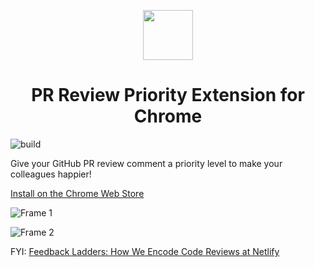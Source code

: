 <p align="center"> 
<img src="https://user-images.githubusercontent.com/5107241/83484900-8507e600-a4d8-11ea-936f-a9f969f88006.png" style="width: 80px;">
</p>

<h1 align="center">PR Review Priority Extension for Chrome</h1>

![build](https://github.com/mindhand-io/pr-review-priority-extension/workflows/lint%20&%20build/badge.svg?branch=master)

Give your GitHub PR review comment a priority level to make your colleagues happier!

[Install on the Chrome Web Store](https://chrome.google.com/webstore/detail/mcngolehbdnjjdgbcafgkgigjmplbmhb)

![Frame 1](https://user-images.githubusercontent.com/5107241/83484882-7c171480-a4d8-11ea-84ff-2b3d6e3858b3.png)

![Frame 2](https://user-images.githubusercontent.com/5107241/83484887-7e796e80-a4d8-11ea-9008-3839960cab5a.png)

FYI: [Feedback Ladders: How We Encode Code Reviews at Netlify](https://www.netlify.com/blog/2020/03/05/feedback-ladders-how-we-encode-code-reviews-at-netlify/)
